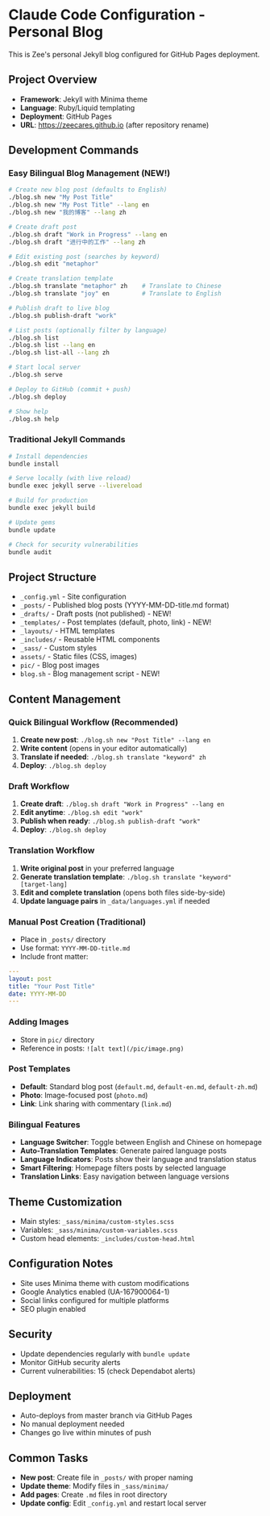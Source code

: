 # Claude Code Configuration - Personal Blog

This is Zee's personal Jekyll blog configured for GitHub Pages deployment.

## Project Overview
- **Framework**: Jekyll with Minima theme
- **Language**: Ruby/Liquid templating
- **Deployment**: GitHub Pages
- **URL**: https://zeecares.github.io (after repository rename)

## Development Commands

### Easy Bilingual Blog Management (NEW!)
```bash
# Create new blog post (defaults to English)
./blog.sh new "My Post Title"
./blog.sh new "My Post Title" --lang en
./blog.sh new "我的博客" --lang zh

# Create draft post
./blog.sh draft "Work in Progress" --lang en
./blog.sh draft "进行中的工作" --lang zh

# Edit existing post (searches by keyword)
./blog.sh edit "metaphor"

# Create translation template
./blog.sh translate "metaphor" zh    # Translate to Chinese
./blog.sh translate "joy" en         # Translate to English

# Publish draft to live blog
./blog.sh publish-draft "work"

# List posts (optionally filter by language)
./blog.sh list
./blog.sh list --lang en
./blog.sh list-all --lang zh

# Start local server
./blog.sh serve

# Deploy to GitHub (commit + push)
./blog.sh deploy

# Show help
./blog.sh help
```

### Traditional Jekyll Commands
```bash
# Install dependencies
bundle install

# Serve locally (with live reload)
bundle exec jekyll serve --livereload

# Build for production
bundle exec jekyll build

# Update gems
bundle update

# Check for security vulnerabilities
bundle audit
```

## Project Structure
- `_config.yml` - Site configuration
- `_posts/` - Published blog posts (YYYY-MM-DD-title.md format)
- `_drafts/` - Draft posts (not published) - NEW!
- `_templates/` - Post templates (default, photo, link) - NEW!
- `_layouts/` - HTML templates
- `_includes/` - Reusable HTML components
- `_sass/` - Custom styles
- `assets/` - Static files (CSS, images)
- `pic/` - Blog post images
- `blog.sh` - Blog management script - NEW!

## Content Management

### Quick Bilingual Workflow (Recommended)
1. **Create new post**: `./blog.sh new "Post Title" --lang en`
2. **Write content** (opens in your editor automatically)
3. **Translate if needed**: `./blog.sh translate "keyword" zh`
4. **Deploy**: `./blog.sh deploy`

### Draft Workflow
1. **Create draft**: `./blog.sh draft "Work in Progress" --lang en`
2. **Edit anytime**: `./blog.sh edit "work"`
3. **Publish when ready**: `./blog.sh publish-draft "work"`
4. **Deploy**: `./blog.sh deploy`

### Translation Workflow
1. **Write original post** in your preferred language
2. **Generate translation template**: `./blog.sh translate "keyword" [target-lang]`
3. **Edit and complete translation** (opens both files side-by-side)
4. **Update language pairs** in `_data/languages.yml` if needed

### Manual Post Creation (Traditional)
- Place in `_posts/` directory
- Use format: `YYYY-MM-DD-title.md`
- Include front matter:
```yaml
---
layout: post
title: "Your Post Title"
date: YYYY-MM-DD
---
```

### Adding Images
- Store in `pic/` directory
- Reference in posts: `![alt text](/pic/image.png)`

### Post Templates
- **Default**: Standard blog post (`default.md`, `default-en.md`, `default-zh.md`)
- **Photo**: Image-focused post (`photo.md`)
- **Link**: Link sharing with commentary (`link.md`)

### Bilingual Features
- **Language Switcher**: Toggle between English and Chinese on homepage
- **Auto-Translation Templates**: Generate paired language posts
- **Language Indicators**: Posts show their language and translation status
- **Smart Filtering**: Homepage filters posts by selected language
- **Translation Links**: Easy navigation between language versions

## Theme Customization
- Main styles: `_sass/minima/custom-styles.scss`
- Variables: `_sass/minima/custom-variables.scss`
- Custom head elements: `_includes/custom-head.html`

## Configuration Notes
- Site uses Minima theme with custom modifications
- Google Analytics enabled (UA-167900064-1)
- Social links configured for multiple platforms
- SEO plugin enabled

## Security
- Update dependencies regularly with `bundle update`
- Monitor GitHub security alerts
- Current vulnerabilities: 15 (check Dependabot alerts)

## Deployment
- Auto-deploys from master branch via GitHub Pages
- No manual deployment needed
- Changes go live within minutes of push

## Common Tasks
- **New post**: Create file in `_posts/` with proper naming
- **Update theme**: Modify files in `_sass/minima/`
- **Add pages**: Create `.md` files in root directory
- **Update config**: Edit `_config.yml` and restart local server